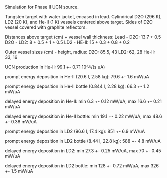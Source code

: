Simulation for Phase II UCN source.

Tungsten target with water jacket, encased in lead.
Cylindrical D2O (296 K), LD2 (20 K), and He-II (1 K) vessels centered above target.
Sides of D2O vessel covered with graphite reflectors.

Distances above target (cm) + vessel wall thickness:
Lead - D2O: 13.7 + 0.5
D2O - LD2: 8 + 0.5 + 1 + 0.5
LD2 - HE-II: 15 + 0.3 + 0.8 + 0.2

Outer vessel sizes (cm) - height, radius:
D2O: 85.5, 43
LD2: 62, 28
He-II: 33, 16

UCN production in He-II:
99.1 +- 0.71 10^4/(s uA)

prompt energy deposition in He-II (20.6 l, 2.58 kg):
79.6 +- 1.6 mW/uA

prompt energy deposition in He-II bottle (0.844 l, 2.28 kg):
66.3 +- 1.2 mW/uA

delayed energy deposition in He-II:
min 6.3 +- 0.12 mW/uA, max 16.6 +- 0.21 mW/uA

delayed energy deposition in He-II bottle:
min 19.1 +- 0.22 mW/uA, max 48.6 +- 0.38 mW/uA

prompt energy deposition in LD2 (96.6 l, 17.4 kg):
851 +- 6.9 mW/uA

prompt energy deposition in LD2 bottle (8.44 l, 22.8 kg):
588 +- 4.8 mW/uA

delayed energy deposition in LD2:
min 27.3 +- 0.25 mW/uA, max 70 +- 0.45 mW/uA

delayed energy deposition in LD2 bottle:
min 128 +- 0.72 mW/uA, max 326 +- 1.5 mW/uA

